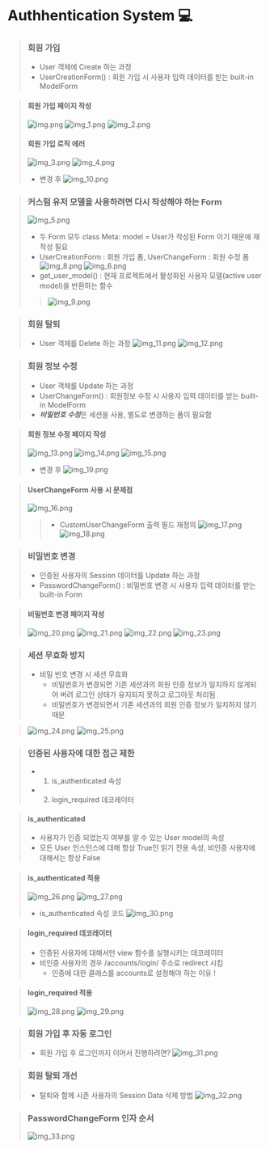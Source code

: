 # Authhentication System 💻

> ### 회원 가입
> - User 객체에 Create 하는 과정
> - UserCreationForm() : 회원 가입 시 사용자 입력 데이터를 받는 built-in ModelForm

> #### 회원 가입 페이지 작성
> ![img.png](img.png)
> ![img_1.png](img_1.png)
> ![img_2.png](img_2.png)
> 
> #### 회원 가입 로직 에러
> ![img_3.png](img_3.png)
> ![img_4.png](img_4.png)
> - 변경 후
> ![img_10.png](img_10.png)

> ### 커스텀 유저 모델을 사용하려면 다시 작성해야 하는 Form
> ![img_5.png](img_5.png)
> - 두 Form 모두 class Meta: model = User가 작성된 Form 이기 때문에 재작성 필요
> - UserCreationForm : 회원 가입 폼, UserChangeForm : 회원 수정 폼
> ![img_8.png](img_8.png)
> ![img_6.png](img_6.png)
> - get_user_model() : 현재 프로젝트에서 활성화된 사용자 모델(active user model)을 반환하는 함수
>> ![img_9.png](img_9.png)

> ### 회원 탈퇴
> - User 객체를 Delete 하는 과정
> ![img_11.png](img_11.png)
> ![img_12.png](img_12.png)

> ### 회원 정보 수정
> - User 객체를 Update 하는 과정
> - UserChangeForm() : 회원정보 수정 시 사용자 입력 데이터를 받는 built-in ModelForm
> - ***비밀번호 수정***은 세션을 사용, 별도로 변경하는 폼이 필요함

> #### 회원 정보 수정 페이지 작성
> ![img_13.png](img_13.png)
> ![img_14.png](img_14.png)
> ![img_15.png](img_15.png)
> - 변경 후
> ![img_19.png](img_19.png)

> #### UserChangeForm 사용 시 문제점
> ![img_16.png](img_16.png)
>> - CustomUserChangeForm 출력 필드 재정의
>> ![img_17.png](img_17.png)
>> ![img_18.png](img_18.png)

> ### 비밀번호 변경
> - 인증된 사용자의 Session 데이터를 Update 하는 과정
> - PasswordChangeForm() : 비밀번호 변경 시 사용자 입력 데이터를 받는 built-in Form

> #### 비밀번호 변경 페이지 작성
> ![img_20.png](img_20.png)
> ![img_21.png](img_21.png)
> ![img_22.png](img_22.png)
> ![img_23.png](img_23.png)

> ### 세션 무효화 방지
> - 비밀 번호 변경 시 세션 무효화
>   - 비밀번호가 변경되면 기존 세션과의 회원 인증 정보가 일치하지 않게되어 버려 로그인 상태가 유지되지 못하고 로그아웃 처리됨
>   - 비밀번호가 변경되면서 기존 세션과의 회원 인증 정보가 일치하지 않기 때문

> ![img_24.png](img_24.png)
> ![img_25.png](img_25.png)

> ### 인증된 사용자에 대한 접근 제한
> - 1. is_authenticated 속성
> - 2. login_required 데코레이터

> #### is_authenticated
> - 사용자가 인증 되었는지 여부를 알 수 있는 User model의 속성
> - 모든 User 인스턴스에 대해 항상 True인 읽기 전용 속성, 비인증 사용자에 대해서는 항상 False

> #### is_authenticated 적용
> ![img_26.png](img_26.png)
> ![img_27.png](img_27.png)
> - is_authenticated 속성 코드
> ![img_30.png](img_30.png)

> #### login_required 데코레이터
> - 인증된 사용자에 대해서만 view 함수를 실행시키는 데코레이터
> - 비인증 사용자의 경우 /accounts/login/ 주소로 redirect 시킴
>   - 인증에 대한 클래스를 accounts로 설정해야 하는 이유 !

> #### login_required 적용
> ![img_28.png](img_28.png)
> ![img_29.png](img_29.png)

> ### 회원 가입 후 자동 로그인
> - 회원 가입 후 로그인까지 이어서 진행하려면?
> ![img_31.png](img_31.png)

> ### 회원 탈퇴 개선
> - 탈퇴와 함께 시존 사용자의 Session Data 삭제 방법
> ![img_32.png](img_32.png)

> ### PasswordChangeForm 인자 순서
> ![img_33.png](img_33.png)